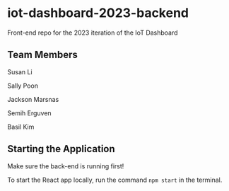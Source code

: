 # iot-dashboard-2023-backend
Front-end repo for the 2023 iteration of the IoT Dashboard

## Team Members
Susan Li

Sally Poon

Jackson Marsnas

Semih Erguven

Basil Kim

## Starting the Application
Make sure the back-end is running first!

To start the React app locally, run the command `npm start` in the terminal.

